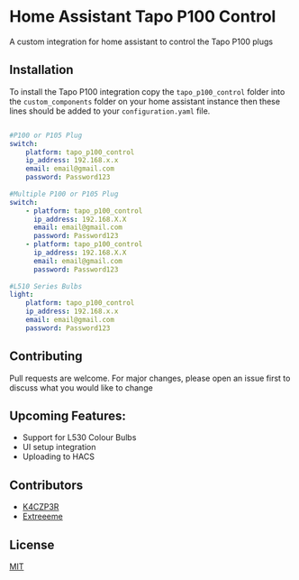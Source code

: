 # Home Assistant Tapo P100 Control
A custom integration for home assistant to control the Tapo P100 plugs

## Installation

To install the Tapo P100 integration copy the `tapo_p100_control` folder into the `custom_components` folder on your home assistant instance then these lines should be added to your `configuration.yaml` file. 

```yaml

#P100 or P105 Plug
switch:
    platform: tapo_p100_control
    ip_address: 192.168.x.x
    email: email@gmail.com
    password: Password123
    
#Multiple P100 or P105 Plug
switch:
    - platform: tapo_p100_control
      ip_address: 192.168.X.X
      email: email@gmail.com
      password: Password123
    - platform: tapo_p100_control
      ip_address: 192.168.X.X
      email: email@gmail.com
      password: Password123
    
#L510 Series Bulbs
light:
    platform: tapo_p100_control
    ip_address: 192.168.x.x
    email: email@gmail.com
    password: Password123
```

## Contributing
Pull requests are welcome. For major changes, please open an issue first to discuss what you would like to change

## Upcoming Features:
* Support for L530 Colour Bulbs
* UI setup integration
* Uploading to HACS

## Contributors
* [K4CZP3R](https://github.com/K4CZP3R)
* [Extreeeme](https://github.com/Extreeeme)


## License
[MIT](https://choosealicense.com/licenses/mit/)
